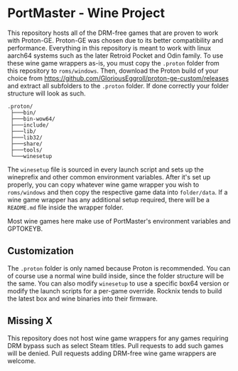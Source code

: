 # PortMaster - Wine Project

This repository hosts all of the DRM-free games that are proven to work with Proton-GE. Proton-GE was chosen due to its better compatibility and performance. Everything in this repository is meant to work with linux aarch64 systems such as the later Retroid Pocket and Odin family. To use these wine game wrappers as-is, you must copy the `.proton` folder from this repository to `roms/windows`. Then, download the Proton build of your choice from https://github.com/GloriousEggroll/proton-ge-custom/releases and extract all subfolders to the `.proton` folder. If done correctly your folder structure will look as such.

```
.proton/
 ├───bin/
 ├───bin-wow64/
 ├───include/
 ├───lib/
 ├───lib32/
 ├───share/
 ├───tools/
 └───winesetup
```

The `winesetup` file is sourced in every launch script and sets up the wineprefix and other common environment variables. After it's set up properly, you can copy whatever wine game wrapper you wish to `roms/windows` and then copy the respective game data into `folder/data`. If a wine game wrapper has any additional setup required, there will be a `README.md` file inside the wrapper folder.

Most wine games here make use of PortMaster's environment variables and GPTOKEYB.

## Customization

The `.proton` folder is only named because Proton is recommended. You can of course use a normal wine build inside, since the folder structure will be the same. You can also modify `winesetup` to use a specific box64 version or modify the launch scripts for a per-game override. Rocknix tends to build the latest box and wine binaries into their firmware.

## Missing X

This repository does not host wine game wrappers for any games requiring DRM bypass such as select Steam titles. Pull requests to add such games will be denied. Pull requests adding DRM-free wine game wrappers are welcome.